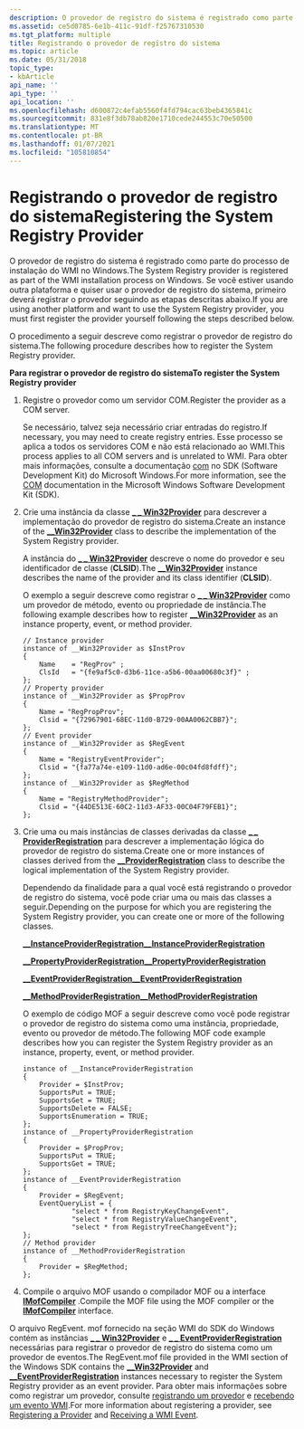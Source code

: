 ```yaml
---
description: O provedor de registro do sistema é registrado como parte do processo de instalação do WMI no Windows.
ms.assetid: ce5d0785-6e1b-411c-91df-f25767310530
ms.tgt_platform: multiple
title: Registrando o provedor de registro do sistema
ms.topic: article
ms.date: 05/31/2018
topic_type:
- kbArticle
api_name: ''
api_type: ''
api_location: ''
ms.openlocfilehash: d600872c4efab5560f4fd794cac63beb4365841c
ms.sourcegitcommit: 831e8f3db78ab820e1710cede244553c70e50500
ms.translationtype: MT
ms.contentlocale: pt-BR
ms.lasthandoff: 01/07/2021
ms.locfileid: "105810854"
---
```

# <a name="registering-the-system-registry-provider"></a><span data-ttu-id="57728-103">Registrando o provedor de registro do sistema</span><span class="sxs-lookup"><span data-stu-id="57728-103">Registering the System Registry Provider</span></span>

<span data-ttu-id="57728-104">O provedor de registro do sistema é registrado como parte do processo de instalação do WMI no Windows.</span><span class="sxs-lookup"><span data-stu-id="57728-104">The System Registry provider is registered as part of the WMI installation process on Windows.</span></span> <span data-ttu-id="57728-105">Se você estiver usando outra plataforma e quiser usar o provedor de registro do sistema, primeiro deverá registrar o provedor seguindo as etapas descritas abaixo.</span><span class="sxs-lookup"><span data-stu-id="57728-105">If you are using another platform and want to use the System Registry provider, you must first register the provider yourself following the steps described below.</span></span>

<span data-ttu-id="57728-106">O procedimento a seguir descreve como registrar o provedor de registro do sistema.</span><span class="sxs-lookup"><span data-stu-id="57728-106">The following procedure describes how to register the System Registry provider.</span></span>

<span data-ttu-id="57728-107">**Para registrar o provedor de registro do sistema**</span><span class="sxs-lookup"><span data-stu-id="57728-107">**To register the System Registry provider**</span></span>

1.  <span data-ttu-id="57728-108">Registre o provedor como um servidor COM.</span><span class="sxs-lookup"><span data-stu-id="57728-108">Register the provider as a COM server.</span></span>

    <span data-ttu-id="57728-109">Se necessário, talvez seja necessário criar entradas do registro.</span><span class="sxs-lookup"><span data-stu-id="57728-109">If necessary, you may need to create registry entries.</span></span> <span data-ttu-id="57728-110">Esse processo se aplica a todos os servidores COM e não está relacionado ao WMI.</span><span class="sxs-lookup"><span data-stu-id="57728-110">This process applies to all COM servers and is unrelated to WMI.</span></span> <span data-ttu-id="57728-111">Para obter mais informações, consulte a documentação [com](https://msdn.microsoft.com/library/aa139695.aspx) no SDK (Software Development Kit) do Microsoft Windows.</span><span class="sxs-lookup"><span data-stu-id="57728-111">For more information, see the [COM](https://msdn.microsoft.com/library/aa139695.aspx) documentation in the Microsoft Windows Software Development Kit (SDK).</span></span>

2.  <span data-ttu-id="57728-112">Crie uma instância da classe [**\_ \_ Win32Provider**](--win32provider.md) para descrever a implementação do provedor de registro do sistema.</span><span class="sxs-lookup"><span data-stu-id="57728-112">Create an instance of the [**\_\_Win32Provider**](--win32provider.md) class to describe the implementation of the System Registry provider.</span></span>

    <span data-ttu-id="57728-113">A instância do [**\_ \_ Win32Provider**](--win32provider.md) descreve o nome do provedor e seu identificador de classe (**CLSID**).</span><span class="sxs-lookup"><span data-stu-id="57728-113">The [**\_\_Win32Provider**](--win32provider.md) instance describes the name of the provider and its class identifier (**CLSID**).</span></span>

    <span data-ttu-id="57728-114">O exemplo a seguir descreve como registrar o [**\_ \_ Win32Provider**](--win32provider.md) como um provedor de método, evento ou propriedade de instância.</span><span class="sxs-lookup"><span data-stu-id="57728-114">The following example describes how to register [**\_\_Win32Provider**](--win32provider.md) as an instance property, event, or method provider.</span></span>

    ``` syntax
    // Instance provider
    instance of __Win32Provider as $InstProv
    {
        Name    = "RegProv" ;
        ClsId   = "{fe9af5c0-d3b6-11ce-a5b6-00aa00680c3f}" ;
    };    
    // Property provider 
    instance of __Win32Provider as $PropProv 
    {
        Name = "RegPropProv"; 
        Clsid = "{72967901-68EC-11d0-B729-00AA0062CBB7}"; 
    }; 
    // Event provider
    instance of __Win32Provider as $RegEvent
    {
        Name = "RegistryEventProvider";
        Clsid = "{fa77a74e-e109-11d0-ad6e-00c04fd8fdff}";
    };
    instance of __Win32Provider as $RegMethod
    {
        Name = "RegistryMethodProvider";
        Clsid = "{44DE513E-60C2-11d3-AF33-00C04F79FEB1}";
    };
    ```

3.  <span data-ttu-id="57728-115">Crie uma ou mais instâncias de classes derivadas da classe [**\_ \_ ProviderRegistration**](--providerregistration.md) para descrever a implementação lógica do provedor de registro do sistema.</span><span class="sxs-lookup"><span data-stu-id="57728-115">Create one or more instances of classes derived from the [**\_\_ProviderRegistration**](--providerregistration.md) class to describe the logical implementation of the System Registry provider.</span></span>

    <span data-ttu-id="57728-116">Dependendo da finalidade para a qual você está registrando o provedor de registro do sistema, você pode criar uma ou mais das classes a seguir.</span><span class="sxs-lookup"><span data-stu-id="57728-116">Depending on the purpose for which you are registering the System Registry provider, you can create one or more of the following classes.</span></span>

    [<span data-ttu-id="57728-117">**\_\_InstanceProviderRegistration**</span><span class="sxs-lookup"><span data-stu-id="57728-117">**\_\_InstanceProviderRegistration**</span></span>](--instanceproviderregistration.md)

    [<span data-ttu-id="57728-118">**\_\_PropertyProviderRegistration**</span><span class="sxs-lookup"><span data-stu-id="57728-118">**\_\_PropertyProviderRegistration**</span></span>](--propertyproviderregistration.md)

    [<span data-ttu-id="57728-119">**\_\_EventProviderRegistration**</span><span class="sxs-lookup"><span data-stu-id="57728-119">**\_\_EventProviderRegistration**</span></span>](--eventproviderregistration.md)

    [<span data-ttu-id="57728-120">**\_\_MethodProviderRegistration**</span><span class="sxs-lookup"><span data-stu-id="57728-120">**\_\_MethodProviderRegistration**</span></span>](--methodproviderregistration.md)

    <span data-ttu-id="57728-121">O exemplo de código MOF a seguir descreve como você pode registrar o provedor de registro do sistema como uma instância, propriedade, evento ou provedor de método.</span><span class="sxs-lookup"><span data-stu-id="57728-121">The following MOF code example describes how you can register the System Registry provider as an instance, property, event, or method provider.</span></span>

    ``` syntax
    instance of __InstanceProviderRegistration
    {
        Provider = $InstProv;
        SupportsPut = TRUE;
        SupportsGet = TRUE;
        SupportsDelete = FALSE;
        SupportsEnumeration = TRUE;
    };
    instance of __PropertyProviderRegistration
    {
        Provider = $PropProv;
        SupportsPut = TRUE;
        SupportsGet = TRUE;
    }; 
    instance of __EventProviderRegistration
    {
        Provider = $RegEvent;
        EventQueryList = {
                "select * from RegistryKeyChangeEvent",
                "select * from RegistryValueChangeEvent",
                "select * from RegistryTreeChangeEvent"};
    };
    // Method provider
    instance of __MethodProviderRegistration
    {
        Provider = $RegMethod;
    };
    ```

4.  <span data-ttu-id="57728-122">Compile o arquivo MOF usando o compilador MOF ou a interface [**IMofCompiler**](/windows/desktop/api/Wbemcli/nn-wbemcli-imofcompiler) .</span><span class="sxs-lookup"><span data-stu-id="57728-122">Compile the MOF file using the MOF compiler or the [**IMofCompiler**](/windows/desktop/api/Wbemcli/nn-wbemcli-imofcompiler) interface.</span></span>

<span data-ttu-id="57728-123">O arquivo RegEvent. mof fornecido na seção WMI do SDK do Windows contém as instâncias [**\_ \_ Win32Provider**](--win32provider.md) e [**\_ \_ EventProviderRegistration**](--eventproviderregistration.md) necessárias para registrar o provedor de registro do sistema como um provedor de eventos.</span><span class="sxs-lookup"><span data-stu-id="57728-123">The RegEvent.mof file provided in the WMI section of the Windows SDK contains the [**\_\_Win32Provider**](--win32provider.md) and [**\_\_EventProviderRegistration**](--eventproviderregistration.md) instances necessary to register the System Registry provider as an event provider.</span></span> <span data-ttu-id="57728-124">Para obter mais informações sobre como registrar um provedor, consulte [registrando um provedor](registering-a-provider.md) e [recebendo um evento WMI](receiving-a-wmi-event.md).</span><span class="sxs-lookup"><span data-stu-id="57728-124">For more information about registering a provider, see [Registering a Provider](registering-a-provider.md) and [Receiving a WMI Event](receiving-a-wmi-event.md).</span></span>

 

 



